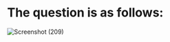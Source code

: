 
# The question is as follows:

![Screenshot (209)](https://user-images.githubusercontent.com/44902363/85942206-85639780-b945-11ea-9fd6-78997324da52.png)
